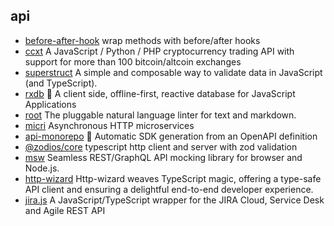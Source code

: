 ## api

- [before-after-hook](https://github.com/gr2m/before-after-hook) wrap methods with before/after hooks
- [ccxt](https://github.com/ccxt/ccxt) A JavaScript / Python / PHP cryptocurrency trading API with support for more than 100 bitcoin/altcoin exchanges
- [superstruct](https://github.com/ianstormtaylor/superstruct) A simple and composable way to validate data in JavaScript (and TypeScript).
- [rxdb](https://github.com/pubkey/rxdb) 🔄 A client side, offline-first, reactive database for JavaScript Applications
- [root](https://github.com/textlint/textlint) The pluggable natural language linter for text and markdown.
- [micri](https://github.com/turist-cloud/micri) Asynchronous HTTP microservices
- [api-monorepo](https://github.com/readmeio/api) 🚀 Automatic SDK generation from an OpenAPI definition
- [@zodios/core](https://github.com/ecyrbe/zodios) typescript http client and server with zod validation
- [msw](https://github.com/mswjs/msw) Seamless REST/GraphQL API mocking library for browser and Node.js.
- [http-wizard](https://github.com/flodlc/http-wizard) Http-wizard weaves TypeScript magic, offering a type-safe API client and ensuring a delightful end-to-end developer experience.
- [jira.js](https://github.com/MrRefactoring/jira.js) A JavaScript/TypeScript wrapper for the JIRA Cloud, Service Desk and Agile REST API